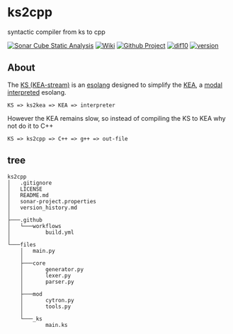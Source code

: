 # ks2cpp

syntactic compiler from ks to cpp

[![Sonar Cube Static Analysis](https://sonarcloud.io/api/project_badges/measure?project=elydre_ks2cpp&metric=ncloc)](https://sonarcloud.io/dashboard?id=elydre_ks2cpp)
[![Wiki](https://img.shields.io/badge/esolang-wiki-lightgray)](https://esolangs.org/wiki/kS)
[![Github Project](https://img.shields.io/badge/project-open-lightgray)](https://github.com/elydre/ks2cpp/projects/2)
[![dif10](https://img.shields.io/badge/dif10-5.5-lightgray)](https://pf4.ddns.net/dif10/)
[![version](https://img.shields.io/badge/version-last-lightgray)](https://github.com/elydre/ks2cpp/blob/main/version_history.md)

## About

The [KS (KEA-stream)](https://kea-corp.github.io/stream/) is an [esolang](https://esolangs.org/wiki/Main_Page) designed to simplify the [KEA](https://kea-corp.github.io), a [modal](https://kea-corp.github.io/doc/modes.html) [interpreted](https://github.com/KEA-corp/KEA-php) esolang.
```
KS => ks2kea => KEA => interpreter
```

However the KEA remains slow, so instead of compiling the KS to KEA why not do it to C++
```
KS => ks2cpp => C++ => g++ => out-file
```

## tree

```
ks2cpp
│   .gitignore
│   LICENSE
│   README.md
│   sonar-project.properties
│   version_history.md
│
├───.github
│   └───workflows
│           build.yml
│
└───files
    │   main.py
    │
    ├───core
    │       generator.py
    │       lexer.py
    │       parser.py
    │
    ├───mod
    │       cytron.py
    │       tools.py
    │
    └───_ks
            main.ks
```